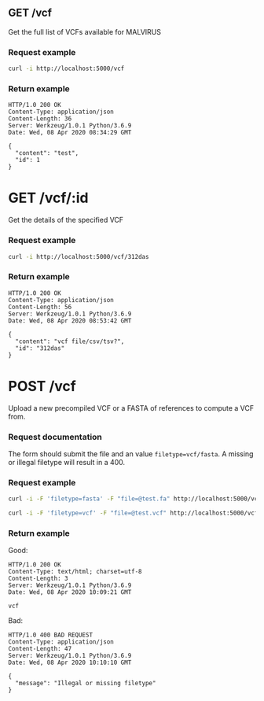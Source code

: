 ## GET /vcf 
Get the full list of VCFs available for MALVIRUS

### Request example
```bash
curl -i http://localhost:5000/vcf
```
### Return example
```
HTTP/1.0 200 OK
Content-Type: application/json
Content-Length: 36
Server: Werkzeug/1.0.1 Python/3.6.9
Date: Wed, 08 Apr 2020 08:34:29 GMT

{
  "content": "test", 
  "id": 1
}
```

# GET /vcf/:id
Get the details of the specified VCF

### Request example
```bash
curl -i http://localhost:5000/vcf/312das
```
### Return example
```
HTTP/1.0 200 OK
Content-Type: application/json
Content-Length: 56
Server: Werkzeug/1.0.1 Python/3.6.9
Date: Wed, 08 Apr 2020 08:53:42 GMT

{
  "content": "vcf file/csv/tsv?", 
  "id": "312das"
}
```

# POST /vcf
Upload a new precompiled VCF or a FASTA of references to compute a VCF from.

### Request documentation
The form should submit the file and an value `filetype=vcf/fasta`. A missing or illegal filetype will result in a 400.

### Request example
```bash
curl -i -F 'filetype=fasta' -F "file=@test.fa" http://localhost:5000/vcf

curl -i -F 'filetype=vcf' -F "file=@test.vcf" http://localhost:5000/vcf
```
### Return example
Good:
```
HTTP/1.0 200 OK
Content-Type: text/html; charset=utf-8
Content-Length: 3
Server: Werkzeug/1.0.1 Python/3.6.9
Date: Wed, 08 Apr 2020 10:09:21 GMT

vcf
```

Bad:
```
HTTP/1.0 400 BAD REQUEST
Content-Type: application/json
Content-Length: 47
Server: Werkzeug/1.0.1 Python/3.6.9
Date: Wed, 08 Apr 2020 10:10:10 GMT

{
  "message": "Illegal or missing filetype"
}
```